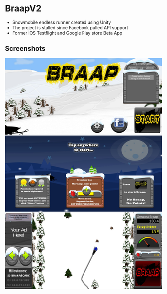 # BraapV2
- Snowmobile endless runner created using Unity
- The project is stalled since Facebook pulled API support
- Former iOS Testflight and Google Play store Beta App


## Screenshots
![GitHub Logo](/main.jpg)
![GitHub Logo](/loading.jpg)
![GitHub Logo](/run.jpg)
